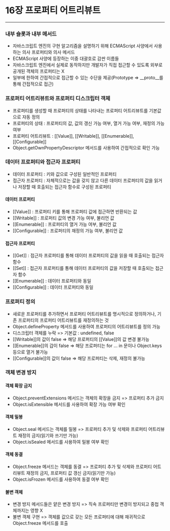 # 16장 프로퍼티 어트리뷰트

---

### 내부 슬롯과 내부 메서드

* 자바스크립트 엔진의 구현 알고리즘을 설명하기 위해 ECMAScript 사양에서 사용하는 의사 프로퍼티와 의사 메서드
* ECMAScript 사양에 등장하는 이중 대괄호로 감싼 이름들
* 자바스크립트 엔진에서 실제로 동작하지만 개발자가 직접 접근할 수 있도록 외부로 공개된 객체의 프로퍼티는 X
* 일부에 한하여 간접적으로 접근할 수 있는 수단을 제공(Prototype => __proto__를 통해 간접적으로 접근)

### 프로퍼티 어트리뷰트와 프로퍼티 디스크립터 객체

* 프로퍼티를 생성할 때 프로퍼티의 상태를 나타내는 프로퍼티 어트리뷰트를 기본값으로 자동 정의
* 프로퍼티의 상태 : 프로퍼티의 값, 값의 갱신 가능 여부, 열거 가능 여부, 재정의 가능 여부
* 프로퍼티 어트리뷰트 : [[Value]], [[Writable]], [[Enumerable]], [[Configurable]]
* Object.getOwnPropertyDescriptor 메서드를 사용하여 간접적으로 확인 가능

### 데이터 프로퍼티와 접근자 프로퍼티

* 데이터 프로퍼티 : 키와 값으로 구성된 일반적인 프로퍼티
* 접근자 프로퍼티 : 자체적으로는 값을 갖지 않고 다른 데이터 프로퍼티의 값을 읽거나 저장할 때 호출되는 접근자 함수로 구성된 프로퍼티

#### 데이터 프로퍼티

* [[Value]] : 프로퍼티 키를 통해 프로퍼티 값에 접근하면 반환되는 값
* [[Writable]] : 프로퍼티 값의 변경 가능 여부, 불리언 값
* [[Enumerable]] : 프로퍼티의 열거 가능 여부, 불리언 값
* [[Configurable]] : 프로퍼티의 재정의 가능 여부, 불리언 값

#### 접근자 프로퍼티

* [[Get]] : 접근자 프로퍼티를 통해 데이터 프로퍼티의 값을 읽을 때 호출되는 접근자 함수
* [[Set]] : 접근자 프로퍼티를 통해 데이터 프로퍼티의 값을 저장할 때 호출되는 접근자 함수
* [[Enumerable]] : 데이터 프로퍼티와 동일
* [[Configurable]] : 데이터 프로퍼티와 동일

### 프로퍼티 정의

* 새로운 프로퍼티를 추가하면서 프로퍼티 어트리뷰트를 명시적으로 정의하거나, 기존 프로퍼티의 프로퍼티 어트리뷰트를 재정의하는 것
* Object.defineProperty 메서드를 사용하여 프로퍼티의 어트리뷰트를 정의 가능
* 디스크립터 객체를 누락 => 기본값 : undefined, false
* [[Writable]]의 값이 false => 해당 프로퍼티의 [[Value]]의 값 변경 불가능
* [[Enumerable]]의 갑이 false => 해당 프로퍼티는 for ... in 문이나 Object.keys 등으로 열거 불가능
* [[Configurable]]의 값이 false => 해당 프로퍼티는 삭제, 재정의 불가능

### 객체 변경 방지

#### 객체 확장 금지

* Object.preventExtensions 메서드는 객체의 확장을 금지 => 프로퍼티 추가 금지
* Object.isExtensible 메서드를 사용하여 확장 가능 여부 확인

#### 객체 밀봉

* Object.seal 메서드는 객체를 밀봉 => 프로퍼티 추가 및 삭제와 프로퍼티 어트리뷰트 재정의 금지(읽기와 쓰기만 가능)
* Object.isSealed 메서드를 사용하여 밀봉 여부 확인

#### 객체 동결

* Object.freeze 메서드는 객체를 동결 => 프로퍼티 추가 및 삭제와 프로퍼티 어트리뷰트 재정의 금지, 프로퍼티 값 갱신 금지(읽기만 가능)
* Object.isFrozen 메서드를 사용하여 동결 여부 확인

#### 불변 객체

* 변경 방지 메서드들은 얕은 변경 방지 => 직속 프로퍼티만 변경이 방지되고 중첩 객체까지는 영향 X
* 불변 객체 구현 => 객체를 값으로 갖는 모든 프로퍼티에 대해 재귀적으로 Object.freeze 메서드를 호출